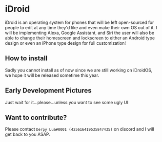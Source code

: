 # iDroid
iDroid is an operating system for phones that will be left open-sourced for people to edit at any time they'd like and even make their own OS out of it. I will be implementing Alexa, Google Assistant, and Siri the user will also be able to change their homescreen and lockscreen to either an Android type design or even an iPhone type design for full customization!

## How to install
Sadly you cannot install as of now since we are still working on iDroidOS, we hope it will be released sometime this year.

## Early Development Pictures
Just wait for it...please...unless you want to see some ugly UI

## Want to contribute?
Please contact ``Derpy Lua#0001 (425616419535847435)`` on discord and I will get back to you ASAP.
